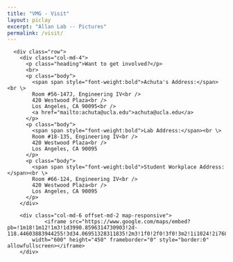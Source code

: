 ```yaml
---
title: "VMG - Visit"
layout: piclay
excerpt: "Allan Lab -- Pictures"
permalink: /visit/
---
```


      <div class="row">
        <div class="col-md-4">
          <p class="heading">Want to get involved?</p> 
          <br>
          <p class="body">
            <span span style="font-weight:bold">Achuta's Address:</span><br \>
            Room #56-147J, Engineering IV<br />
            420 Westwood Plaza<br />
            Los Angeles, CA 90095<br />
            <a href="mailto:achuta@ucla.edu">achuta@ucla.edu</a>
          </p>
          <p class="body">
            <span span style="font-weight:bold">Lab Address:</span><br \>
            Room #18-135, Engineering IV<br />
            420 Westwood Plaza<br />
            Los Angeles, CA 90095
          </p>
          <p class="body">
            <span span style="font-weight:bold">Student Workplace Address:</span><br \>
            Room #66-124, Engineering IV<br />
            420 Westwood Plaza<br />
            Los Angeles, CA 90095
          </p>
        </div>
        
        <div class="col-md-6 offset-md-2 map-responsive">
			    <iframe src="https://www.google.com/maps/embed?pb=!1m18!1m12!1m3!1d3990.8596314730903!2d-118.44603883944255!3d34.06951328311835!2m3!1f0!2f0!3f0!3m2!1i1024!2i768!4f13.1!3m3!1m2!1s0x80c2bc86217ff063%3A0x99d385184985fc0!2sEngineering+IV!5e0!3m2!1sen!2sus!4v1534269519510" 
            width="600" height="450" frameborder="0" style="border:0" allowfullscreen></iframe>
        </div>
